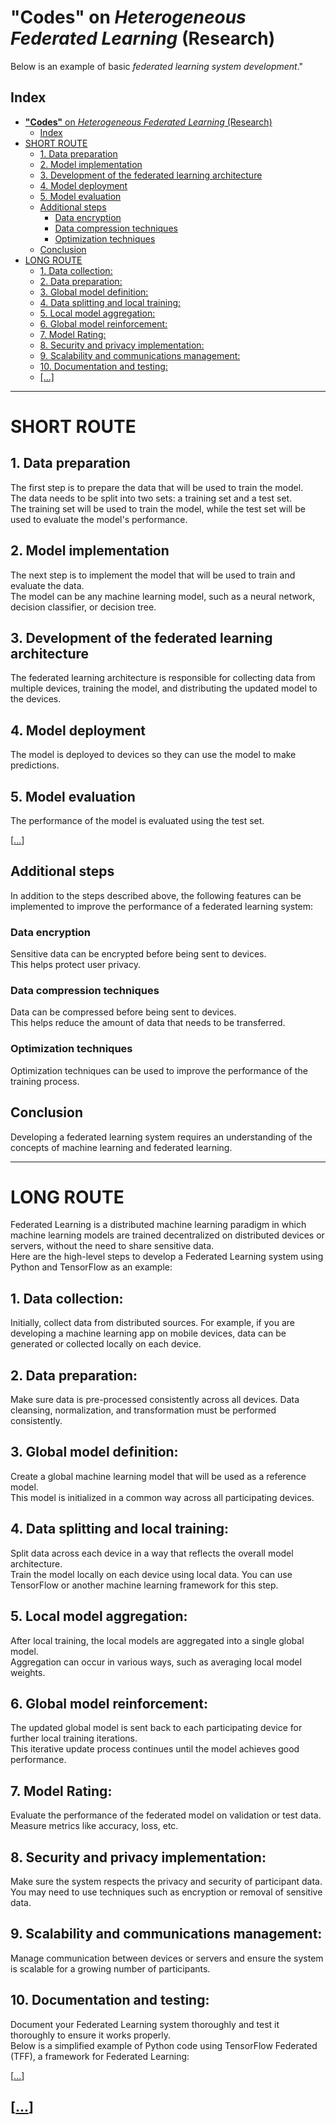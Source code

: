 # **"Codes"** on *Heterogeneous Federated Learning* (Research)
Below is an example of basic *federated learning system development*."
 
## Index
- [**"Codes"** on *Heterogeneous Federated Learning* (Research)](#codes-on-heterogeneous-federated-learning-research)
  - [Index](#index)
- [SHORT ROUTE](#short-route)
  - [1. Data preparation](#1-data-preparation)
  - [2. Model implementation](#2-model-implementation)
  - [3. Development of the federated learning architecture](#3-development-of-the-federated-learning-architecture)
  - [4. Model deployment](#4-model-deployment)
  - [5. Model evaluation](#5-model-evaluation)
  - [Additional steps](#additional-steps)
    - [Data encryption](#data-encryption)
    - [Data compression techniques](#data-compression-techniques)
    - [Optimization techniques](#optimization-techniques)
  - [Conclusion](#conclusion)
- [LONG ROUTE](#long-route)
  - [1. Data collection:](#1-data-collection)
  - [2. Data preparation:](#2-data-preparation)
  - [3. Global model definition:](#3-global-model-definition)
  - [4. Data splitting and local training:](#4-data-splitting-and-local-training)
  - [5. Local model aggregation:](#5-local-model-aggregation)
  - [6. Global model reinforcement:](#6-global-model-reinforcement)
  - [7. Model Rating:](#7-model-rating)
  - [8. Security and privacy implementation:](#8-security-and-privacy-implementation)
  - [9. Scalability and communications management:](#9-scalability-and-communications-management)
  - [10. Documentation and testing:](#10-documentation-and-testing)
  - [\[...\]](#)

 

-------------

# SHORT ROUTE

## 1. Data preparation

The first step is to prepare the data that will be used to train the model.    
The data needs to be split into two sets: a training set and a test set.     
The training set will be used to train the model, while the test set will be used to evaluate the model's performance.

## 2. Model implementation

The next step is to implement the model that will be used to train and evaluate the data.     
The model can be any machine learning model, such as a neural network, decision classifier, or decision tree.

## 3. Development of the federated learning architecture

The federated learning architecture is responsible for collecting data from multiple devices, training the model, and distributing the updated model to the devices.

## 4. Model deployment

The model is deployed to devices so they can use the model to make predictions.

## 5. Model evaluation

The performance of the model is evaluated using the test set.


[[...](TensorFlow_Intro.ipynb "TensorFlow Example")]


## Additional steps

In addition to the steps described above, the following features can be implemented to improve the performance of a federated learning system:

### Data encryption
Sensitive data can be encrypted before being sent to devices.    
This helps protect user privacy.

### Data compression techniques
Data can be compressed before being sent to devices.   
This helps reduce the amount of data that needs to be transferred.

### Optimization techniques
Optimization techniques can be used to improve the performance of the training process.

## Conclusion

Developing a federated learning system requires an understanding of the concepts of machine learning and federated learning.    

---------------------
# LONG ROUTE


Federated Learning is a distributed machine learning paradigm in which machine learning models are trained decentralized on distributed devices or servers, without the need to share sensitive data.     
Here are the high-level steps to develop a Federated Learning system using Python and TensorFlow as an example:

## 1. Data collection:

Initially, collect data from distributed sources. For example, if you are developing a machine learning app on mobile devices, data can be generated or collected locally on each device.

## 2. Data preparation:

Make sure data is pre-processed consistently across all devices. Data cleansing, normalization, and transformation must be performed consistently.

## 3. Global model definition:

Create a global machine learning model that will be used as a reference model.    
This model is initialized in a common way across all participating devices.

## 4. Data splitting and local training:

Split data across each device in a way that reflects the overall model architecture.     
Train the model locally on each device using local data. You can use TensorFlow or another machine learning framework for this step.

## 5. Local model aggregation:

After local training, the local models are aggregated into a single global model.     
Aggregation can occur in various ways, such as averaging local model weights.

## 6. Global model reinforcement:

The updated global model is sent back to each participating device for further local training iterations.     
This iterative update process continues until the model achieves good performance.

## 7. Model Rating:

Evaluate the performance of the federated model on validation or test data.     
Measure metrics like accuracy, loss, etc.

## 8. Security and privacy implementation:

Make sure the system respects the privacy and security of participant data.      
You may need to use techniques such as encryption or removal of sensitive data.

## 9. Scalability and communications management:

Manage communication between devices or servers and ensure the system is scalable for a growing number of participants.

## 10. Documentation and testing:

Document your Federated Learning system thoroughly and test it thoroughly to ensure it works properly.     
Below is a simplified example of Python code using TensorFlow Federated (TFF), a framework for Federated Learning:

[[...](Codes2.ipynb> "Codes_Other")]     

[[...](TensorFlow_Intro.ipynb "TensorFlow Example")]
----------------------



